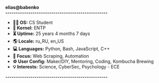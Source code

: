 **elias@babenko**<br>
**-------------------------------------------------**<br>
- **👨‍🎓 OS:**            CS Student<br>
- **🧠 Kernel:**        ENTP<br>
- **⏳ Uptime:**        25 years 4 months 7 days<br>
- **🌎 Locale:**        ru_RU, en_US<br>
- **💻 Languages:**     Python, Bash, JavaScript, C++<br>
- **🎯 Focus:**         Web Scraping, Automation<br>
- **⚙️ User Config:**   Maker/DIY, Mentoring, Coding, Kombucha Brewing<br>
- **💡 Interests:**     Science, CyberSec, Psychology - ECE<br>

**-------------------------------------------------**<br>

